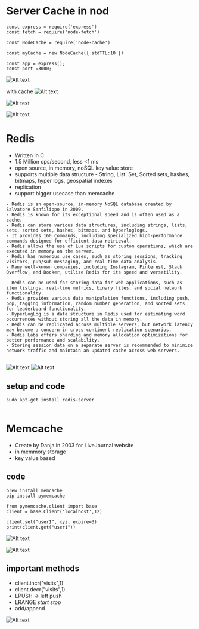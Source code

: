 # Server Cache in nod

```
const express = require('express')
const fetch = require('node-fetch')

const NodeCache = require('node-cache')

const myCache = new NodeCache({ stdTTL:10 })

const app = express();
const port =3000;

```
![Alt text](image-4.png)

with cache
![Alt text](image-5.png)

![Alt text](image-6.png)

![Alt text](image-7.png)

# Redis
- Written in C
- 1.5 Million ops/second, less <1 ms 
- open source, in memory, noSQL key value store
- supports multiple data structure - String, List. Set, Sorted sets, hashes, bitmaps, hyper logs, geospatial indexes
- replication
- support bigger usecase than memcache

```
- Redis is an open-source, in-memory NoSQL database created by Salvatore Sanfilippo in 2009.
- Redis is known for its exceptional speed and is often used as a cache.
- Redis can store various data structures, including strings, lists, sets, sorted sets, hashes, bitmaps, and hyperloglogs.
- It provides 160 commands, including specialized high-performance commands designed for efficient data retrieval.
- Redis allows the use of Lua scripts for custom operations, which are executed in memory on the server.
- Redis has numerous use cases, such as storing sessions, tracking visitors, pub/sub messaging, and real-time data analysis.
- Many well-known companies, including Instagram, Pinterest, Stack Overflow, and Docker, utilize Redis for its speed and versatility.
```
```
- Redis can be used for storing data for web applications, such as item listings, real-time metrics, binary files, and social network functionality.
- Redis provides various data manipulation functions, including push, pop, tagging information, random number generation, and sorted sets for leaderboard functionality.
- HyperLogLog is a data structure in Redis used for estimating word occurrences without storing all the data in memory.
- Redis can be replicated across multiple servers, but network latency may become a concern in cross-continent replication scenarios.
- Redis Labs offers sharding and memory allocation optimizations for better performance and scalability.
- Storing session data on a separate server is recommended to minimize network traffic and maintain an updated cache across web servers.
```

##

![Alt text](image-8.png)
![Alt text](image-9.png)

## setup and code

```
sudo apt-get install redis-server


```

##



# Memcache
- Create by Danja in 2003 for LiveJournal website
- in memmory storage
- key value based

## code


```
brew install memcache
pip install pymemcache

from pymemcache.client import base
client = base.Client('localhost',12)

client.set("user1", xyz, expire=3)
print(client.get("user1"))
```

![Alt text](image-2.png)

![Alt text](image-1.png)

## important methods
- client.incr("visits",1)
- client.decr("visits",1)
- LPUSH -> left push
- LRANGE <var> start stop
- add/append

![Alt text](image-3.png)



